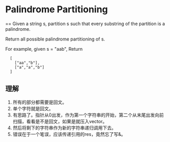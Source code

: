 # Palindrome Partitioning
==
Given a string s, partition s such that every substring of the partition is a palindrome.

Return all possible palindrome partitioning of s.

For example, given s = "aab",
Return
```
  [
    ["aa","b"],
    ["a","a","b"]
  ]
```

## 理解
1. 所有的部分都需要是回文。
2. 单个字符就是回文。
3. 有思路了。指针从0出发，作为第一个字符串的开始，第二个从末尾出发向前扫描，看看是不是回文，如果是就压入vector。
4. 然后将剩下的字符串作为新的字符串递归调用下去。
5. 错误在于一个笔误，应该传递引用的res，竟然忘了写&。